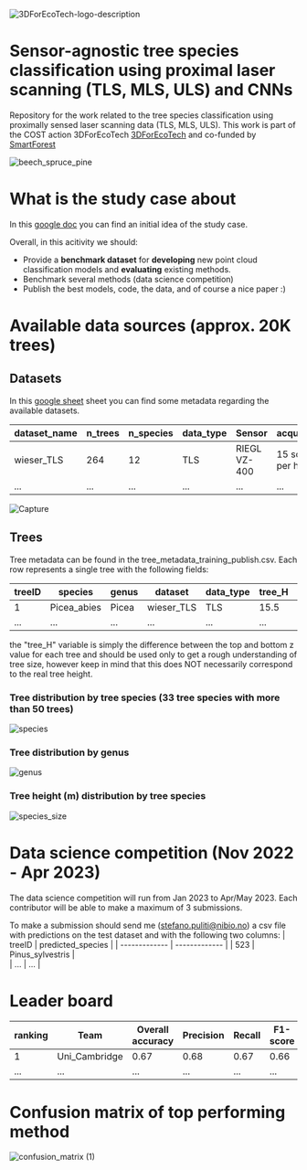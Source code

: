 
![3DForEcoTech-logo-description](https://user-images.githubusercontent.com/5663984/174446150-32e31872-2003-4af9-95d4-a1abfca0b744.png)

# Sensor-agnostic tree species classification using proximal laser scanning (TLS, MLS, ULS) and CNNs
Repository for the work related to the tree species classification using proximally sensed laser scanning data (TLS, MLS, ULS). This work is part of the COST action 3DForEcoTech [3DForEcoTech](https://3dforecotech.eu/) and co-funded by [SmartForest](https://smartforest.no/)

![beech_spruce_pine](https://user-images.githubusercontent.com/5663984/205514849-14d77df2-0441-4caa-b230-6fdbdaad4ddc.png)

# What is the study case about
In this [google doc](https://docs.google.com/document/d/1ZbccmFbWLmyGxzJlcaE7QMqwauBFxgBb3gTPkEImuwg/edit) you can find an initial idea of the study case.

Overall, in this acitivity we should:
 - Provide a **benchmark dataset** for **developing** new point cloud classification models and **evaluating** existing methods.
 - Benchmark several methods (data science competition)
 - Publish the best models, code, the data, and of course a nice paper :)

# Available data sources (approx. 20K trees)
## Datasets
In this [google sheet](https://docs.google.com/spreadsheets/d/1qxj27Yh8B33I5eS9MAO9V_PJsr9OxU-kN3pY4TSlWHY/edit?usp=sharing)  sheet you can find some metadata regarding the available datasets. 

| dataset_name  | n_trees | n_species | data_type | Sensor | acquisition | annotation_quality | forest_type | x | y |
| ------------- | ------------- | ------------- | ------------- | ------------- | ------------- | ------------- | ------------- | ------------- | ------------- |
| wieser_TLS  | 264 | 12 | TLS | RIEGL VZ-400 | 15 scans per ha | manual | temperate | 14.7073 | 48.6638 |
| ...  | ... | ... | ... | ... | ... | ... | ... | ... | ... |

![Capture](https://user-images.githubusercontent.com/5663984/205518571-e7d85b0d-79ae-4dae-98da-99a1c4d7ff79.PNG)


## Trees 
Tree metadata can be found in the tree_metadata_training_publish.csv. Each row represents a single tree with the following fields:

| treeID  | species | genus | dataset | data_type | tree_H | filename |
| ------------- | ------------- | ------------- | ------------- | ------------- | ------------- | ------------- | 
| 1  | Picea_abies | Picea | wieser_TLS | TLS | 15.5 | /train/00070.las |
| ...  | ... | ... | ... | ... | ... | ... | ... | 

the "tree_H" variable is simply the difference between the top and bottom z value for each tree and should be used only to get a rough understanding of tree size, however keep in mind that this does NOT necessarily correspond to the real tree height.

### Tree distribution by tree species (33 tree species with more than 50 trees)
![species](https://user-images.githubusercontent.com/5663984/205514818-7af03617-e358-44e0-9f40-4c555d6bf3c5.png)

### Tree distribution by genus
![genus](https://user-images.githubusercontent.com/5663984/205514824-9c84acfb-e907-4bc7-8b10-ccff19bad82a.png)

### Tree height (m) distribution by tree species
![species_size](https://user-images.githubusercontent.com/5663984/205514870-8d1ca47f-9fdc-4a70-8a4f-cf197653a58c.png)

# Data science competition (Nov 2022 - Apr 2023)
The data science competition will run from Jan 2023 to Apr/May 2023. Each contributor will be able to make a maximum of 3 submissions.

To make a submission should send me (stefano.puliti@nibio.no) a csv file with predictions on the test dataset and with the following two columns:
| treeID  | predicted_species | 
| ------------- | ------------- | 
| 523  | Pinus_sylvestris |  
| ...  | ... |

# Leader board

| ranking | Team  | Overall accuracy | Precision | Recall | F1-score |
| ------------- | ------------- | ------------- | ------------- | ------------- | ------------- |
| 1 | Uni_Cambridge  | 0.67 | 0.68 | 0.67 | 0.66 |
| ... | ...  | ... | ... | ... | ... |

# Confusion matrix of top performing method

![confusion_matrix (1)](https://user-images.githubusercontent.com/5663984/218245785-db0f7d44-9cb9-4703-8682-bdeea53c447d.png)




